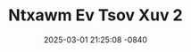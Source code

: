 ---
layout: movie-video-data
date: 2025-03-01 21:25:08 -0840
categories: movie

# Site Attributes
title: "Ntxawm Ev Tsov Xuv 2"
permalink: "/movie/Ntxawm_Ev_Tsov_Xuv_2"

# Movie Attributes
synopsis: "Tom qab 20 lub xyoo Ntxawm thiab Txiv Nraug Tsov los nyob ua ke thiab ua neej tus tub tus kis puw vaj pus tsev xws lub teb lub chaw. Maum tsov yeej nco thiab tseem tos ntsoov tias yuav muaj ib hnub Txiv Nraug Tsov yuav rov los. Yog li no Maum Tsov tus tub thiaj li yuav tsum ua txhua tsav txhua yam thiab txhua txoj hau kev kom tau nws txiv rov los kom nws niam zoo siab xwb mas thiaj li tag. Sawv daws soj qab taug lw saib lawv lub neej yuav zoo li cas. "
producer: "Peter X. Vang, Eddie P. Yang"
director: "Zeb Thoj, Peter X. Vang"
writer: "Zeb Thoj, Peter X. Vang"
video_link: "https://youtu.be/WX7nqMjxdsc?si=5IErb3xyObi4vdMh"
genre: "Action Drama Comedy"
year: "2010"
release_type: "DVD"
storage: "Center for Hmong Studies"
thumbnail: "/assets/images/movie_thumbnails/Ntxawm Ev Tsov Xuv 2.jpeg"
publishing_company: "Hmong Action & IMEDIAZ Entertainment"

# Sequels + Parts
base_movie: "Ntxawm Ev Tsov Part 1"
total_parts: 2
sequel: "Ntxawm Ev Tsov Part 2"

# Movie Cast
cast:
- name: "Nplaim Yaj"
- name: "Dib Thoj"
- name: "Nrhoob Lauj"
- name: "Zeb Dub Thoj"
- name: "Kos Lis"
- name: "Yim Leej Lis"
- name: "Thaiv Xyooj"
- name: "Ais Thoj"
---